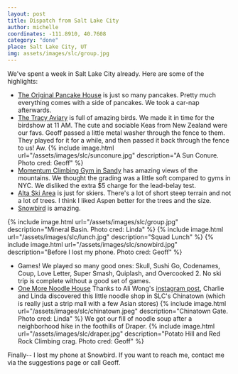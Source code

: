 ```yaml
---
layout: post
title: Dispatch from Salt Lake City
author: michelle
coordinates: -111.8910, 40.7608
category: "done"
place: Salt Lake City, UT
img: assets/images/slc/group.jpg
---
```


We've spent a week in Salt Lake City already. Here are some of the highlights:

- [The Original Pancake House](http://www.originalpancakehouse.com/) is just so many pancakes. Pretty much everything comes with a side of pancakes. We took a car-nap afterwards.
- [The Tracy Aviary](https://tracyaviary.org/) is full of amazing birds. We made it in time for the birdshow at 11 AM. The cute and sociable Keas from New Zealand were our favs. Geoff passed a little metal washer through the fence to them. They played for it for a while, and then passed it back through the fence to us! Aw.
{% include image.html url="/assets/images/slc/sunconure.jpg" description="A Sun Conure. Photo cred: Geoff" %}
- [Momentum Climbing Gym in Sandy](https://www.momentumclimbing.com/sandy/) has amazing views of the mountains. We thought the grading was a little soft compared to gyms in NYC. We disliked the extra $5 charge for the lead-belay test.
- [Alta Ski Area](https://www.alta.com/) is just for skiers. There's a lot of short steep terrain and not a lot of trees. I think I liked Aspen better for the trees and the size.
- [Snowbird](https://www.snowbird.com/) is amazing.

{% include image.html url="/assets/images/slc/group.jpg" description="Mineral Basin. Photo cred: Linda" %}
{% include image.html url="/assets/images/slc/lunch.jpg" description="Squad Lunch" %}
{% include image.html url="/assets/images/slc/snowbird.jpg" description="Before I lost my phone. Photo cred: Geoff" %}
- Games! We played so many good ones: Skull, Sushi Go, Codenames, Coup, Love Letter, Super Smash, Quiplash, and Overcooked 2. No ski trip is complete without a good set of games.
- [One More Noodle House](http://www.onemorenoodlehouse.com/) Thanks to Ali Wong's [instagram post](https://www.instagram.com/p/BuAPnlqAZC_/), Charlie and Linda discovered this little noodle shop in SLC's Chinatown (which is really just a strip mall with a few Asian stores)
{% include image.html url="/assets/images/slc/chinatown.jpeg" description="Chinatown Gate. Photo cred: Linda" %}
We got our fill of noodle soup after a neighborhood hike in the foothills of Draper.
{% include image.html url="/assets/images/slc/draper.jpg" description="Potato Hill and Red Rock Climbing crag. Photo cred: Geoff" %}

Finally-- I lost my phone at Snowbird. If you want to reach me, contact me via the suggestions page or call Geoff.
